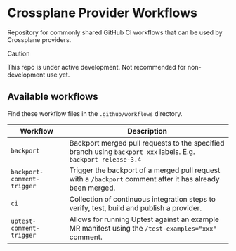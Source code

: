 # Crossplane Provider Workflows
Repository for commonly shared GitHub CI workflows that can be used by Crossplane providers.

> [!CAUTION]
> This repo is under active development. Not recommended for non-development use yet.

## Available workflows

Find these workflow files in the `.github/workflows` directory.

| Workflow                   | Description                                                                                                    |
|----------------------------|----------------------------------------------------------------------------------------------------------------|
| `backport`                 | Backport merged pull requests to the specified branch using `backport xxx` labels. E.g. `backport release-3.4` |
| `backport-comment-trigger` | Trigger the backport of a merged pull request with a `/backport` comment after it has already been merged.     |
| `ci`                       | Collection of continuous integration steps to verify, test, build and publish a provider.                      |
| `uptest-comment-trigger`   | Allows for running Uptest against an example MR manifest using the `/test-examples="xxx"` comment.             |


